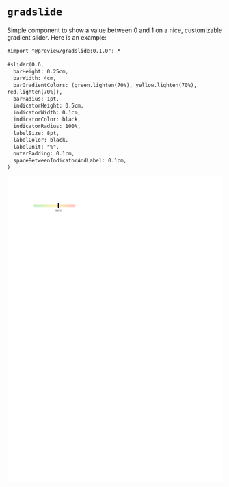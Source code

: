 # `gradslide`

Simple component to show a value between 0 and 1 on a nice, customizable gradient slider.
Here is an example:

```typ
#import "@preview/gradslide:0.1.0": *

#slider(0.6,
  barHeight: 0.25cm,
  barWidth: 4cm,
  barGradientColors: (green.lighten(70%), yellow.lighten(70%), red.lighten(70%)),
  barRadius: 1pt,
  indicatorHeight: 0.5cm,
  indicatorWidth: 0.1cm,
  indicatorColor: black,
  indicatorRadius: 100%,
  labelSize: 8pt,
  labelColor: black,
  labelUnit: "%",
  outerPadding: 0.1cm,
  spaceBetweenIndicatorAndLabel: 0.1cm,
)
```

![Example](examples/example_1.svg)
